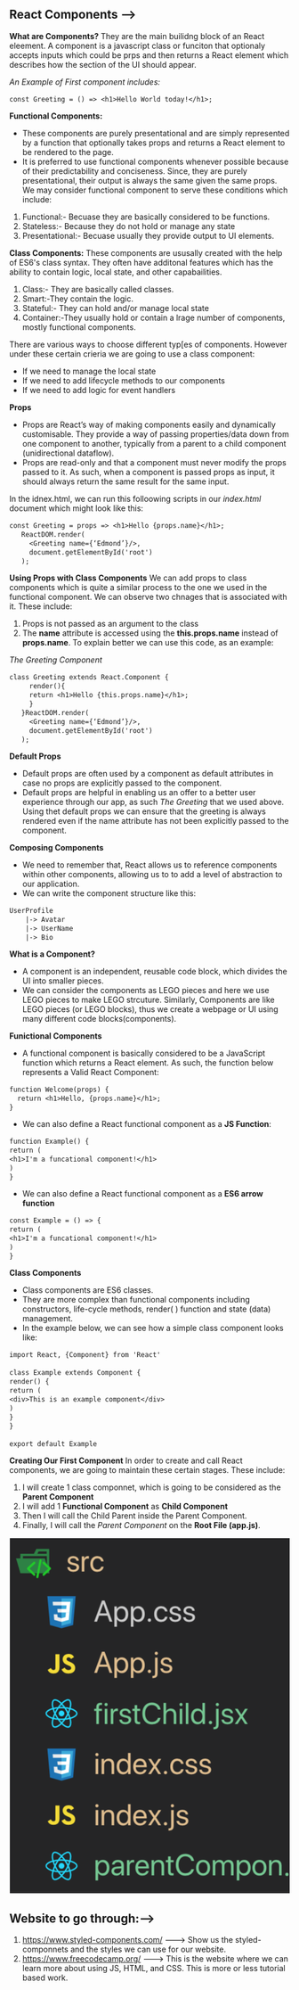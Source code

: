 ## React Components --> 

**What are Components?**
They are the main builidng block of an React eleement. A component is a javascript class or funciton that optionaly accepts inputs which could be prps and then returns a React element which describes how the section of the UI should appear.

*An Example of First component includes:*

```
const Greeting = () => <h1>Hello World today!</h1>;
```

**Functional Components:**
- These components are purely presentational and are simply represented by a function that optionally takes props and returns a React element to be rendered to the page.
- It is preferred to use functional components whenever possible because of their predictability and conciseness. Since, they are purely presentational, their output is always the same given the same props.
We may consider functional component to serve these conditions which include:
1. Functional:- Becuase they are basically considered to be functions.
2. Stateless:- Because they do not hold or manage any state
3. Presentational:- Becuase usually they provide output to UI elements.

**Class Components:**
These components are ususally created with the help of ES6's class syntax.
They often have additonal features which has the ability to contain logic, local state, and other capabailities.

1. Class:- They are basically called classes.
2. Smart:-They contain the logic.
3. Stateful:- They can hold and/or manage local state
4. Container:-They usually hold or contain a lrage number of components, mostly functional components.


There are various ways to choose different typ[es of components. However under these certain crieria we are going to use a class component:
- If we need to manage the local state
- If we need to add lifecycle methods to our components
- If we need to add logic for event handlers

**Props**
- Props are React’s way of making components easily and dynamically customisable. They provide a way of passing properties/data down from one component to another, typically from a parent to a child component (unidirectional dataflow).
- Props are read-only and that a component must never modify the props passed to it. As such, when a component is passed props as input, it should always return the same result for the same input.

In the idnex.html, we can run this folloowing scripts in our *index.html* document which might look like this:
```
const Greeting = props => <h1>Hello {props.name}</h1>;
   ReactDOM.render(
     <Greeting name={‘Edmond’}/>,
     document.getElementById('root')
   );  
```
**Using Props with Class Components**
We can add props to class components which is quite a similar process to the one we used in the functional component. We can observe two chnages that is associated with it. These include:

1. Props is not passed as an argument to the class
2. The **name** attribute is accessed using the **this.props.name** instead of **props.name**. To explain better we can use this code, as an example:

*The Greeting Component*
```
class Greeting extends React.Component {
     render(){
     return <h1>Hello {this.props.name}</h1>;
     }
   }ReactDOM.render(
     <Greeting name={‘Edmond’}/>,
     document.getElementById('root')
   );
```

**Default Props**
- Default props are often used by a component as default attributes in case no props are explicitly passed to the component.
- Default props are helpful in enabling us an offer to a better user experience through our app, as such *The Greeting* that we used above. Using thet default props we can ensure that the greeting is always rendered even if the name attribute has not been explicitly passed to the component. 


**Composing Components**

- We need to remember that, React allows us to reference components within other components, allowing us to to add a level of abstraction to our application. 
- We can write the component structure like this:
```
UserProfile
    |-> Avatar
    |-> UserName
    |-> Bio
```
**What is a Component?**

- A component is an independent, reusable code block, which divides the UI into smaller pieces.
- We can consider the components as LEGO pieces and here we use LEGO pieces to make LEGO strcuture. Similarly, Components are like LEGO pieces (or LEGO blocks), thus we create a webpage or UI using many different code blocks(components).

**Funictional Components**

- A functional component is basically considered to be a JavaScript function which returns a React element. As such, the function below represents a Valid React Component:

```
function Welcome(props) {
  return <h1>Hello, {props.name}</h1>;
}
```

- We can also define a React functional component as a **JS Function**:

```
function Example() {
return (
<h1>I'm a funcational component!</h1>
)
}
```

- We can also define a React functional component as a **ES6 arrow function**

```
const Example = () => {
return (
<h1>I'm a funcational component!</h1>
)
}
```


**Class Components**

- Class components are ES6 classes.
- They are more complex than functional components including constructors, life-cycle methods, render( ) function and state (data) management.
- In the example below, we can see how a simple class component looks like:
```
import React, {Component} from 'React'

class Example extends Component {
render() {
return (
<div>This is an example component</div>
)
}
}

export default Example
```


**Creating Our First Component**
In order to create and call React components, we are going to maintain these certain stages. These include:
1. I will create 1 class componnet, which is going to be considered as the **Parent Component**
2. I will add 1 **Functional Component** as **Child Component**
3. Then I will call the Child Parent inside the Parent Component.
4. Finally, I will call the *Parent Component* on the **Root File (app.js)**.

![Image of Creating the parent & child components](image1.png)

## Website to go through:-->
1. https://www.styled-components.com/  ---> Show us the styled-componnets and the styles we can use for our website.
2. https://www.freecodecamp.org/ ---> This is the website where we can learn more about using JS, HTML, and CSS. This is more or less tutorial based work. 



